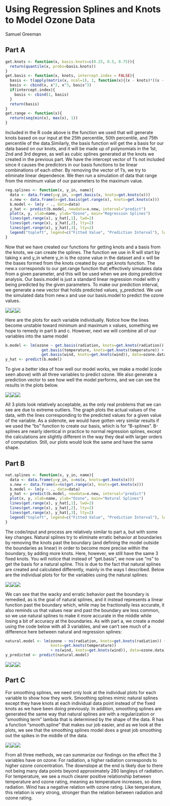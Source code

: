 Using Regression Splines and Knots to Model Ozone Data
================
Samuel Greeman

## Part A

``` r
get.knots <- function(x, basis.knots=c(0.25, 0.5, 0.75)){
  return(quantile(x, probs=basis.knots))
}
get.basis <- function(x, knots, intercept.index = FALSE){
  basis <- t(apply(matrix(x, ncol=1), 1, function(x){(x - knots)*((x - knots)>0)}))
  basis <- cbind(x, x^2, x^3, basis^3)
  if(intercept.index){
    basis <- cbind(1, basis)
  }
  return(basis)
}
get.range <- function(x){
  return(seq(min(x), max(x), 1))
}
```

Included in the R code above is the function we used that will generate
knots based on our input at the 25th percentile, 50th percentile, and
75th percentile of the data.Similarly, the basis function will get the a
basis for our data based on our knots, and it will be made up of
polynomials in the 1st, 2nd and 3rd degree, as well as cubic splines
generated at the knots we created in the previous part. We have the
intercept vector of 1’s not included since it causes the predictors in
our basis functions to be linear combinations of each other. By removing
the vector of 1’s, we try to eliminate linear dependence. We then run a
simulation of data that range from the minimum value of our parameters
to the maximum value.

``` r
reg.splines <- function(x, y_in, name){
  data <- data.frame(y=y_in, x=get.basis(x, knots=get.knots(x)))
  x.new <- data.frame(x=get.basis(get.range(x), knots=get.knots(x)))
  b.model <- lm(y ~ ., data=data)
  y_hat <- predict(b.model, newdata=x.new, interval="predict")
  plot(x, y, xlab=name, ylab="Ozone", main="Regression Splines")
  lines(get.range(x), y_hat[,1], lwd=2)
  lines(get.range(x), y_hat[,2], lty=2)
  lines(get.range(x), y_hat[,3], lty=2)
  legend("topleft", legend=c("Fitted Value", "Prediction Interval"), lwd=c(2,1), lty=c(1, 2))
}
```

Now that we have created our functions for getting knots and a basis
from the knots, we can create the splines. The function we use in R will
start by taking x and y_in where y_in is the ozone value in the dataset
and x will be the bases formed from the knots created by our get.knots
function. The new.x corresponds to our get.range function that
effectively simulates data from a given parameter, and this will be used
when we are doing predictive analysis. Our basis.model is just a
standard linear regression model with y being predicted by the given
parameters. To make our prediction interval, we generate a new vector
that holds predicted values, y_predicted. We use the simulated data from
new.x and use our basis.model to predict the ozone values.

![](Using-Regression-Splines-and-Knots-to-Model-Ozone-Data_files/figure-gfm/part%20a,%20Regression%20Splines%20plots-1.png)<!-- -->![](Using-Regression-Splines-and-Knots-to-Model-Ozone-Data_files/figure-gfm/part%20a,%20Regression%20Splines%20plots-2.png)<!-- -->![](Using-Regression-Splines-and-Knots-to-Model-Ozone-Data_files/figure-gfm/part%20a,%20Regression%20Splines%20plots-3.png)<!-- -->

Here are the plots for each variable individually. Notice how the lines
become unstable toward minimum and maximum x values, something we hope
to remedy in part b and c. However, next we will combine all of our
variables into the same model

``` r
b.model <- lm(ozone ~ get.basis(radiation, knots=get.knots(radiation)) + 
                get.basis(temperature, knots=get.knots(temperature)) + 
                get.basis(wind, knots=get.knots(wind)), data=ozone.data)
y_hat <- predict(b.model)
```

To give a better idea of how well our model works, we make a model (code
seen above) with all three variables to predict ozone. We also generate
a prediction vector to see how well the model performs, and we can see
the results in the plots below.

![](Using-Regression-Splines-and-Knots-to-Model-Ozone-Data_files/figure-gfm/part%20a,%20Regression%20plots-1.png)<!-- -->![](Using-Regression-Splines-and-Knots-to-Model-Ozone-Data_files/figure-gfm/part%20a,%20Regression%20plots-2.png)<!-- -->![](Using-Regression-Splines-and-Knots-to-Model-Ozone-Data_files/figure-gfm/part%20a,%20Regression%20plots-3.png)<!-- -->

All 3 plots look relatively acceptable, as the only real problems that
we can see are due to extreme outliers. The graph plots the actual
values of the data, with the lines corresponding to the predicted values
for a given value of the variable. As a sidenote, we would have gotten
very similar results if we used the “bs” function to create our basis,
which is for “B-splines”. B-splines are nearly identical in practice to
normal regression splines, except the calculations are slightly
different in the way they deal with larger orders of computation. Still,
our plots would look the same and have the same shape.

## Part B

``` r
nat.splines <- function(x, y_in, name){
  data <- data.frame(y=y_in, x=ns(x, knots=get.knots(x)))
  x.new <- data.frame(x=ns(get.range(x), knots=get.knots(x)))
  b.model <- lm(y ~ ., data=data)
  y_hat <- predict(b.model, newdata=x.new, interval="predict")
  plot(x, y, xlab=name, ylab="Ozone", main="Natural Splines")
  lines(get.range(x), y_hat[,1], lwd=2)
  lines(get.range(x), y_hat[,2], lty=2)
  lines(get.range(x), y_hat[,3], lty=2)
  legend("topleft", legend=c("Fitted Value", "Prediction Interval"), lwd=c(2,1), lty=c(1, 2))
}
```

The code/input and process are relatively similar to part a, but with
some key changes. Natural splines try to eliminate erratic behavior at
boundaries by removing the knots past the boundary (and defining the
model outside the boundaries as linear) in order to become more precise
within the boundary, by adding more knots. Here, however, we still have
the same 3 fixed knots. You will notice that instead of “get.basis”, we
now use “ns” to get the basis for a natural spline. This is due to the
fact that natural splines are created and calculated differently, mainly
in the ways I described. Below are the individual plots for for the
variables using the natural splines:

![](Using-Regression-Splines-and-Knots-to-Model-Ozone-Data_files/figure-gfm/part%20b,%20Natural%20spline%20plots-1.png)<!-- -->![](Using-Regression-Splines-and-Knots-to-Model-Ozone-Data_files/figure-gfm/part%20b,%20Natural%20spline%20plots-2.png)<!-- -->![](Using-Regression-Splines-and-Knots-to-Model-Ozone-Data_files/figure-gfm/part%20b,%20Natural%20spline%20plots-3.png)<!-- -->

We can see that the wacky and erratic behavior past the boundary is
remedied, as is the goal of natural splines, and it instead represents a
linear function past the boundary which, while may be fractionally less
accurate, it also reminds us that values near and past the boundary are
less common, so we use natural splines to make it more accurate in the
middle while losing a bit of accuracy at the boundaries. As with part a,
we create a model using the code below with all 3 variables, and we
can’t see much of a difference here between natural and regression
splines:

``` r
natural.model <- lm(ozone ~ ns(radiation, knots=get.knots(radiation)) + ns(temperature, 
                    knots=get.knots(temperature))
                    + ns(wind, knots=get.knots(wind)), data=ozone.data)
y_predicted <- predict(natural.model)
```

![](Using-Regression-Splines-and-Knots-to-Model-Ozone-Data_files/figure-gfm/unnamed-chunk-1-1.png)<!-- -->![](Using-Regression-Splines-and-Knots-to-Model-Ozone-Data_files/figure-gfm/unnamed-chunk-1-2.png)<!-- -->![](Using-Regression-Splines-and-Knots-to-Model-Ozone-Data_files/figure-gfm/unnamed-chunk-1-3.png)<!-- -->

## Part C

For smoothing splines, we need only look at the individual plots for
each variable to show how they work. Smoothing splines mimic natural
splines except they have knots at each individual data point instead of
the fixed knots as we have been doing previously. In addition, smoothing
splines are generated the same way that natural splines are with a
regularization or “smoothing term” lambda that is determined by the
shape of the data. R has a function “smooth.spline” that makes our job
easier, and as we look at the plots, we see that the smoothing splines
model does a great job smoothing out the spikes in the middle of the
data.

![](Using-Regression-Splines-and-Knots-to-Model-Ozone-Data_files/figure-gfm/part%20c,%20smoothing%20plots-1.png)<!-- -->![](Using-Regression-Splines-and-Knots-to-Model-Ozone-Data_files/figure-gfm/part%20c,%20smoothing%20plots-2.png)<!-- -->![](Using-Regression-Splines-and-Knots-to-Model-Ozone-Data_files/figure-gfm/part%20c,%20smoothing%20plots-3.png)<!-- -->

From all three methods, we can summarize our findings on the effect the
3 variables have on ozone: For radiation, a higher radiation corresponds
to higher ozone concentration. The downslope at the end is likely due to
there not being many data points beyond approximately 280 langleys of
radiation. For temperature, we see a much clearer positive relationship
between temperature and ozone rating, meaning as temperature increases,
so does radiation. Wind has a negative relation with ozone rating. Like
temperature, this relation is very strong, stronger than the relation
between radiation and ozone rating.
